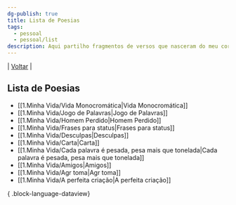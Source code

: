 ```yaml
---
dg-publish: true
title: Lista de Poesias
tags:
  - pessoal
  - pessoal/list
description: Aqui partilho fragmentos de versos que nasceram do meu coração
---
```

| [Voltar](index) |
## Lista de Poesias
- [[1.Minha Vida/Vida Monocromática\|Vida Monocromática]]
- [[1.Minha Vida/Jogo de Palavras\|Jogo de Palavras]]
- [[1.Minha Vida/Homem Perdido\|Homem Perdido]]
- [[1.Minha Vida/Frases para status\|Frases para status]]
- [[1.Minha Vida/Desculpas\|Desculpas]]
- [[1.Minha Vida/Carta\|Carta]]
- [[1.Minha Vida/Cada palavra é pesada, pesa mais que tonelada\|Cada palavra é pesada, pesa mais que tonelada]]
- [[1.Minha Vida/Amigos\|Amigos]]
- [[1.Minha Vida/Agr toma\|Agr toma]]
- [[1.Minha Vida/A perfeita criação\|A perfeita criação]]

{ .block-language-dataview}

